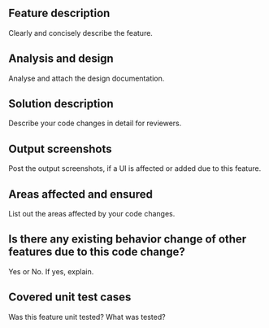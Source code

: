 ## Feature description
Clearly and concisely describe the feature.

## Analysis and design
Analyse and attach the design documentation.

## Solution description
Describe your code changes in detail for reviewers.

## Output screenshots
Post the output screenshots, if a UI is affected or added due to this feature.

## Areas affected and ensured
List out the areas affected by your code changes.

## Is there any existing behavior change of other features due to this code change?
Yes or No. If yes, explain.

## Covered unit test cases
Was this feature unit tested? What was tested?
